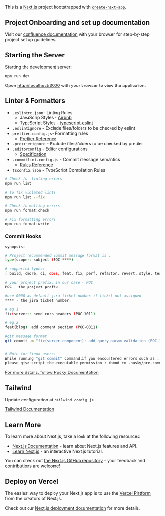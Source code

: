This is a [Next.js](https://nextjs.org/) project bootstrapped with [`create-next-app`](https://github.com/vercel/next.js/tree/canary/packages/create-next-app).


## Project Onboarding and set up documentation

Visit our [confluence documentation](https://poc-acl.atlassian.net/wiki/spaces/AP/pages/4980740) with your browser for step-by-step project set up guidelines.


## Starting the Server

Starting the development server:

```bash
npm run dev
```

Open [http://localhost:3000](http://localhost:3000) with your browser to view the application.

## Linter & Formatters
* `.eslintrc.json`- Linting Rules
  * JavaScrip Styles - [Airbnb](https://github.com/airbnb/javascript)
  * TypeScript Styles - [typescript-eslint](https://typescript-eslint.io/rules/)
* `.eslintignore` - Exclude files/folders to be checked by eslint
* `prettier.config.js`- Formatting rules
  * [Prettier Reference](https://prettier.io/docs/en/options.html)
* `.prettierignore` - Exclude files/folders to be checked by prettier
* `.editorconfig` - Editor configurations
  * [Specification](https://spec.editorconfig.org/)
* `.commitlint.config.js` - Commit message semantics
  * [Rules Reference](https://commitlint.js.org/#/reference-rules)
* `tsconfig.json` - TypeScript Compilation Rules

```bash
# Check for linting errors
npm run lint

# To fix violated lints
npm run lint --fix

# Check formatting errors
npm run format:check

# Fix formatting errors
npm run format:write
```

### Commit Hooks

```bash
synopsis:

# Project recommended commit message format is :
type(scope): subject (POC-****)

# supported types:
[ build, chore, ci, docs, feat, fix, perf, refactor, revert, style, test ]

# your project prefix, in our case - POC
POC - the project prefix

#use 0000 as default jira ticket number if ticket not assigned
**** - the jira ticket number.

# eg.1
fix(server): send cors headers (POC-1011)

# eg.2
feat(blog): add comment section (POC-0011)

#git message format
git commit -m "fix(server-component): add query param validation (POC-1045)"


# Note for linux users:
While running "git commit" command,if you encountered errors such as : ".husky/pre-commit hook was ignored because it's not set as executable."
please give script the executable permission : chmod +x .husky/pre-commit

```
[For more details, follow Husky Documentation](https://typicode.github.io/husky/)

## Tailwind
Update configuration at `tailwind.config.js`

[Tailwind Documentation](https://tailwindcss.com/docs/installation)

## Learn More

To learn more about Next.js, take a look at the following resources:

- [Next.js Documentation](https://nextjs.org/docs) - learn about Next.js features and API.
- [Learn Next.js](https://nextjs.org/learn) - an interactive Next.js tutorial.

You can check out [the Next.js GitHub repository](https://github.com/vercel/next.js/) - your feedback and contributions are welcome!

## Deploy on Vercel

The easiest way to deploy your Next.js app is to use the [Vercel Platform](https://vercel.com/new?utm_medium=default-template&filter=next.js&utm_source=create-next-app&utm_campaign=create-next-app-readme) from the creators of Next.js.

Check out our [Next.js deployment documentation](https://nextjs.org/docs/deployment) for more details.

